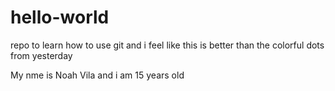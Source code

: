 # hello-world
repo to learn how to use git and i feel like this is better than the colorful dots from yesterday

My nme is Noah Vila and i am 15 years old
